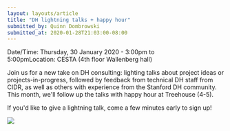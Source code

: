 ```yaml
---
layout: layouts/article
title: "DH lightning talks + happy hour"
submitted_by: Quinn Dombrowski
submitted_at: 2020-01-28T21:03:00-08:00
---
```



Date/Time: Thursday, 30 January 2020 - 3:00pm to 5:00pmLocation: CESTA (4th floor Wallenberg hall) 

Join us for a new take on DH consulting: lighting talks about project ideas or projects-in-progress, followed by feedback from technical DH staff from CIDR, as well as others with experience from the Stanford DH community. This month, we'll follow up the talks with happy hour at Treehouse (4-5).


If you'd like to give a lightning talk, come a few minutes early to sign up!


 

![](https://digitalhumanities.stanford.edu/sites/g/files/sbiybj8071/f/events/14424657038_84c44d532d_k.jpg) 



